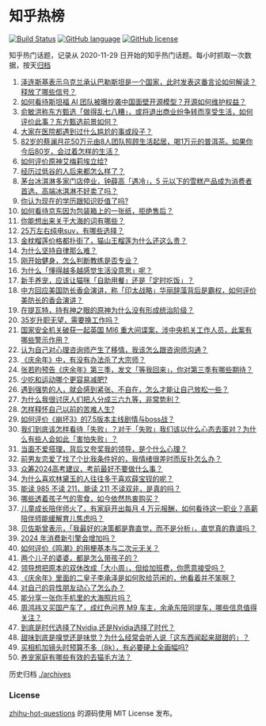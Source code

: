 # 知乎热榜
[![Build Status](https://github.com/ToWeLong/zhihu-hot-questions/workflows/CI/badge.svg)](https://github.com/ToWeLong/zhihu-hot-questions/actions)
[![GitHub language](https://img.shields.io/badge/language-golang-orange.svg)](https://golang.org/)
[![GitHub license](https://img.shields.io/github/license/ToWeLong/zhihu-hot-questions)](https://github.com/ToWeLong/zhihu-hot-questions/blob/main/LICENSE)

知乎热门话题，记录从 2020-11-29 日开始的知乎热门话题。每小时抓取一次数据，按天[归档](./archives)

<!-- BEGIN -->

1. [泽连斯基表示乌克兰承认巴勒斯坦是一个国家，此时发表这番言论如何解读？释放了哪些信号？](https://www.zhihu.com/question/657957824)
1. [如何看待斯坦福 AI 团队被曝抄袭中国面壁开源模型？开源如何维护权益？](https://www.zhihu.com/question/657971226)
1. [俞敏洪称东方甄选「做得乱七八糟」，或将退出商业纷争转而享受生活，如何评价此事？东方甄选前景如何？](https://www.zhihu.com/question/657983755)
1. [大家在医院都遇到过什么尴尬的事或段子？](https://www.zhihu.com/question/61866355)
1. [82岁的蔡澜月花50万元由8人团队照顾生活起居，喝1万元的普洱茶。如果你今后80岁，会过着怎样的生活？](https://www.zhihu.com/question/657230939)
1. [如何评价原神艾梅莉埃立绘?](https://www.zhihu.com/question/657993686)
1. [经历过低谷的人后来都怎么样了？](https://www.zhihu.com/question/657591219)
1. [茅台冰淇淋多家门店停业，钟薛高「遇冷」，5 元以下的雪糕产品成为消费者首选，高端冰淇淋不好卖了吗？](https://www.zhihu.com/question/657918800)
1. [你认为现在的学历跟知识贬值了吗?](https://www.zhihu.com/question/651410366)
1. [如何看待京东因为包装箱上的一张纸，拒绝售后？](https://www.zhihu.com/question/657849406)
1. [你能想出来关于大海的词有哪些？](https://www.zhihu.com/question/645233241)
1. [25万左右纯电suv，有哪些选择？](https://www.zhihu.com/question/657307118)
1. [金枕榴莲价格都扑街了，猫山王榴莲为什么还这么贵？](https://www.zhihu.com/question/657916617)
1. [为什么坚持自律那么难？](https://www.zhihu.com/question/652750447)
1. [刚开始健身，怎么判断教练是否专业？](https://www.zhihu.com/question/657302408)
1. [为什么「懂得越多越感觉生活没意思」呢？](https://www.zhihu.com/question/657864037)
1. [新手养宠，应该让猫咪「自助用餐」还是「定时吃饭」？](https://www.zhihu.com/question/656180162)
1. [中方回应美国防长香会演讲，称「印太战略」华丽辞藻背后是霸权，如何评价美防长的香会演讲？](https://www.zhihu.com/question/657830309)
1. [在提瓦特，持有神之眼的原神为什么没有形成统治阶级？](https://www.zhihu.com/question/657228571)
1. [35岁升职无望，需要换工作吗？](https://www.zhihu.com/question/657640371)
1. [国家安全机关破获一起英国 MI6 重大间谍案，涉中央机关工作人员，此案有哪些警示作用？](https://www.zhihu.com/question/657954089)
1. [认为自己对心理咨询师产生了移情，我该怎么跟咨询师沟通？](https://www.zhihu.com/question/657693876)
1. [《庆余年》中，有没有办法杀了大宗师？](https://www.zhihu.com/question/657756189)
1. [张若昀预告《庆余年》第三季，发文「等我回来」，你对第三季有哪些期待？](https://www.zhihu.com/question/657951084)
1. [少吃和运动哪个更容易减肥?](https://www.zhihu.com/question/657257756)
1. [遇到强势的人，就会感到紧张、不自在，怎么才能让自己放松一些？](https://www.zhihu.com/question/657659407)
1. [为什么我很讨厌人们把人分成三六九等，非常势利？](https://www.zhihu.com/question/652757379)
1. [怎样释怀自己以前的苦难人生?](https://www.zhihu.com/question/654619471)
1. [如何评价《崩坏3》的7.5版本主线剧情与boss战？](https://www.zhihu.com/question/657694242)
1. [我们到底该怎样看待「失败」？对于「失败」我们该以什么心态去面对？为什么有些人会如此「害怕失败」？](https://www.zhihu.com/question/657838975)
1. [当面不爱搭理，背后又夸奖我的领导，是个什么心理？](https://www.zhihu.com/question/657705792)
1. [前男友恋爱了找了个比我条件好的，我情绪很差时而反扑怎么办？](https://www.zhihu.com/question/657867510)
1. [众筹2024高考建议，考前最好不要做什么事？](https://www.zhihu.com/question/656722708)
1. [为什么喜欢林黛玉的人往往多于喜欢薛宝钗的呢？](https://www.zhihu.com/question/378441480)
1. [能读 985 不读 211，能读 211 不读双非，是真的吗？](https://www.zhihu.com/question/656030468)
1. [哪些透着孩子气的零食，如今依然热衷购买？](https://www.zhihu.com/question/657259251)
1. [儿童成长陪伴师火了，有家庭开出每月 4 万元报酬，如何看待这一职业？高薪陪伴师能缓解育儿焦虑吗？](https://www.zhihu.com/question/657962710)
1. [贝佐斯曾表示，「我最好的决策都是靠直觉，而不是分析」，直觉真的靠谱吗？](https://www.zhihu.com/question/657511628)
1. [2024 年消费新引擎会增加吗？](https://www.zhihu.com/question/657303234)
1. [如何评价《鸣潮》的用梗基本与二次元无关？](https://www.zhihu.com/question/657224886)
1. [两个儿子的婆婆，都是怎么带孩子的？](https://www.zhihu.com/question/564793995)
1. [领导想把原本的双休改成「大小周」，但给加班费，你愿意接受吗？](https://www.zhihu.com/question/657637122)
1. [《庆余年》里面的二皇子李承泽是如何败给范闲的，他看着并不笨啊？](https://www.zhihu.com/question/656855938)
1. [对自己的异性朋友动心了怎么办？](https://www.zhihu.com/question/657490121)
1. [能分享一张你手机里的大海照片吗？](https://www.zhihu.com/question/649732527)
1. [周鸿祎又买国产车了，成红色问界 M9 车主，余承东陪同提车，哪些信息值得关注？](https://www.zhihu.com/question/657894214)
1. [到底是时代选择了Nvidia,还是Nvidia选择了时代？](https://www.zhihu.com/question/657934455)
1. [甜味到底是嗅觉还是味觉？为什么经常会听人说「这东西闻起来甜甜的」？](https://www.zhihu.com/question/657329834)
1. [买相机加镜头时预算不多（8k），有必要硬上全画幅吗?](https://www.zhihu.com/question/654977559)
1. [养宠家庭有哪些有效的去猫毛方法？](https://www.zhihu.com/question/654579979)

<!-- END -->

历史归档 [./archives](./archives)


### License
[zhihu-hot-questions](https://github.com/towelong/zhihu-hot-questions) 的源码使用 MIT License 发布。